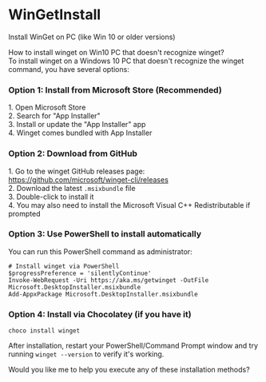 # WinGetInstall
Install WinGet on PC (like Win 10 or older versions)

How to install winget on Win10 PC that doesn't recognize winget?<br>
To install winget on a Windows 10 PC that doesn't recognize the winget command, you have several options:

<h3>Option 1: Install from Microsoft Store (Recommended)</h3>
1. Open Microsoft Store<br>
2. Search for "App Installer"<br> 
3. Install or update the "App Installer" app<br>
4. Winget comes bundled with App Installer<br>

<h3>Option 2: Download from GitHub</h3>
1. Go to the winget GitHub releases page: <a href="https://github.com/microsoft/winget-cli/releases">https://github.com/microsoft/winget-cli/releases</a><br>
2. Download the latest <code>.msixbundle</code> file<br>
3. Double-click to install it<br>
4. You may also need to install the Microsoft Visual C++ Redistributable if prompted<br>

<h3>Option 3: Use PowerShell to install automatically</h3>
You can run this PowerShell command as administrator:<br>
<code>
# Install winget via PowerShell
$progressPreference = 'silentlyContinue'
Invoke-WebRequest -Uri https://aka.ms/getwinget -OutFile Microsoft.DesktopInstaller.msixbundle
Add-AppxPackage Microsoft.DesktopInstaller.msixbundle
</code>

<h3>Option 4: Install via Chocolatey (if you have it)</h3>
<code>choco install winget</code>

After installation, restart your PowerShell/Command Prompt window and try running <code>winget --version</code> to verify it's working.<br>

Would you like me to help you execute any of these installation methods?
